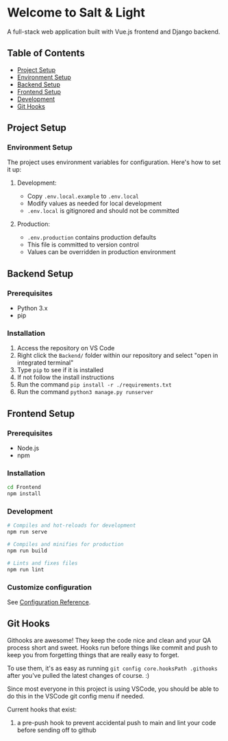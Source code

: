 # Welcome to Salt & Light

A full-stack web application built with Vue.js frontend and Django backend.

## Table of Contents

- [Project Setup](#project-setup)
- [Environment Setup](#environment-setup)
- [Backend Setup](#backend-setup)
- [Frontend Setup](#frontend-setup)
- [Development](#development)
- [Git Hooks](#git-hooks)

## Project Setup

### Environment Setup

The project uses environment variables for configuration. Here's how to set it up:

1. Development:

   - Copy `.env.local.example` to `.env.local`
   - Modify values as needed for local development
   - `.env.local` is gitignored and should not be committed

2. Production:
   - `.env.production` contains production defaults
   - This file is committed to version control
   - Values can be overridden in production environment

## Backend Setup

### Prerequisites

- Python 3.x
- pip

### Installation

1. Access the repository on VS Code
2. Right click the `Backend/` folder within our repository and select "open in integrated terminal"
3. Type `pip` to see if it is installed
4. If not follow the install instructions
5. Run the command `pip install -r ./requirements.txt`
6. Run the command `python3 manage.py runserver`

## Frontend Setup

### Prerequisites

- Node.js
- npm

### Installation

```bash
cd Frontend
npm install
```

### Development

```bash
# Compiles and hot-reloads for development
npm run serve

# Compiles and minifies for production
npm run build

# Lints and fixes files
npm run lint
```

### Customize configuration

See [Configuration Reference](https://cli.vuejs.org/config/).

## Git Hooks

Githooks are awesome! They keep the code nice and clean and your QA process short
and sweet. Hooks run before things like commit and push to keep you from forgetting
things that are really easy to forget.

To use them, it's as easy as running `git config core.hooksPath .githooks` after
you've pulled the latest changes of course. :)

Since most everyone in this project is using VSCode, you should be able to do this
in the VSCode git config menu if needed.

Current hooks that exist:

1. a pre-push hook to prevent accidental push to main and lint your code before sending
   off to github

